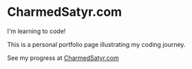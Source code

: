 # CharmedSatyr.com

I'm learning to code!

This is a personal portfolio page illustrating my coding journey.

See my progress at [CharmedSatyr.com](https://CharmedSatyr.com)
